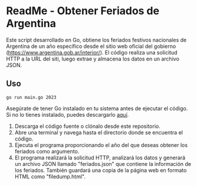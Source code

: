 # ReadMe - Obtener Feriados de Argentina

Este script desarrollado en Go, obtiene los feriados festivos nacionales de Argentina de un año específico desde el sitio web oficial del gobierno (https://www.argentina.gob.ar/interior/). El código realiza una solicitud HTTP a la URL del siti, luego extrae y almacena los datos en un archivo JSON.

## Uso

``` go run main.go 2023 ```


Asegúrate de tener Go instalado en tu sistema antes de ejecutar el código. Si no lo tienes instalado, puedes descargarlo [aquí](https://golang.org/dl/).

1. Descarga el código fuente o clónalo desde este repositorio.
2. Abre una terminal y navega hasta el directorio donde se encuentra el código.
3. Ejecuta el programa proporcionando el año del que deseas obtener los feriados como argumento. 
4. El programa realizará la solicitud HTTP, analizará los datos y generará un archivo JSON llamado "feriados.json" que contiene la información de los feriados. También guardará una copia de la página web en formato HTML como "filedump.html".


